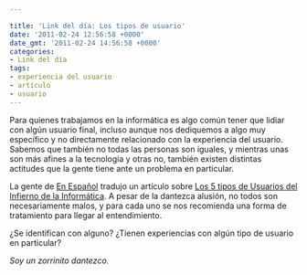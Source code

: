 ```yaml
---

title: 'Link del día: Los tipos de usuario'
date: '2011-02-24 12:56:58 +0000'
date_gmt: '2011-02-24 14:56:58 +0000'
categories:
- Link del día
tags:
- experiencia del usuario
- artículo
- usuario
---
```


Para quienes trabajamos en la informática es algo común tener que lidiar con algún usuario final, incluso aunque nos dediquemos a algo muy específico y no directamente relacionado con la experiencia del usuario. Sabemos que también no todas las personas son iguales, y mientras unas son más afines a la tecnología y otras no, también existen distintas actitudes que la gente tiene ante un problema en particular.

La gente de [En Español](http://www.enespanol.com.ar) tradujo un artículo sobre [Los 5 tipos de Usuarios del Infierno de la Informática](http://www.enespanol.com.ar/2011/02/16/los-5-usuarios-del-infierno-de-la-informatica/). A pesar de la dantezca alusión, no todos son necesariamente malos, y para cada uno se nos recomienda una forma de tratamiento para llegar al entendimiento.

 ¿Se identifican con alguno?  ¿Tienen experiencias con algún tipo de usuario en particular?

_Soy un zorrinito dantezco._
